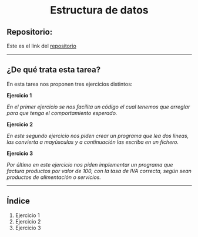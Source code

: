 <h1 align="center">	Estructura de datos</h1>

<h2>Repositorio:</h2>

Este es el link del [repositorio](https://github.com/albabernal03/Estructura_de_Datos)
***
<h2>¿De qué trata esta tarea?</h2>

En esta tarea nos proponen tres ejercicios distintos:



**Ejercicio 1**

*En el primer ejercicio se nos facilita un código el cual tenemos que arreglar para que tenga el comportamiento esperado.*

**Ejercicio 2**

*En este segundo ejercicio nos piden crear un programa que lea dos lineas, las convierta a mayúsculas y a continuación las escriba en un fichero.*

**Ejercicio 3**

*Por último en este ejercicio nos piden implementar un programa que factura productos por valor de 100, con la tasa de IVA correcta, según sean productos de alimentación o servicios.*

***
## Índice

1. Ejercicio 1
2. Ejercicio 2
3. Ejercicio 3

